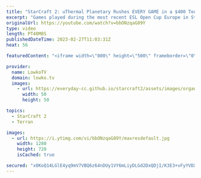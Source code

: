 ```yaml
---
title: "StarCraft 2: uThermal Planetary Rushes EVERY GAME in a $400 Tournament!"
excerpt: "Games played during the most recent ESL Open Cup Europe in StarCraft 2. In this tournament @uThermal decides  to Planetary Fortress rush every single game.  Support my work: https://patreon.com/lowkotv Lowko Merch: https://lowko.shop  My YouTube channels: @LowkoTV @MoreLowko @LowkoClips  Twitch livestream:"
originalUrl: https://youtube.com/watch?v=bbONzqaG89Y
type: video
length: PT40M8S
publishedDateTime: 2023-02-27T11:03:31Z
heat: 56

featuredContent: "<iframe width=\"800\" height=\"500\" frameborder=\"0\" src=\"https://www.youtube.com/embed/bbONzqaG89Y\" allow=\"accelerometer; autoplay; encrypted-media; gyroscope; picture-in-picture\" allowfullscreen></iframe>"

provider:
  name: LowkoTV
  domain: lowko.tv
  images:
    - url: https://everyday-cc.github.io/starcraft2/assets/images/organizations/lowko.tv-50x50.jpg
      width: 50
      height: 50

topics:
  - StarCraft 2
  - Terran

images:
  - url: https://i.ytimg.com/vi/bbONzqaG89Y/maxresdefault.jpg
    width: 1280
    height: 720
    isCached: true

secured: "x0KoQ14LGlE4yq9mV7VBQ6z64nDUy1VY6mLiyDLGd2DxQDjI/K3E3+vFyYVDX053U863ErWwLSh+50FlZYUGWr8h502DnaUIysmf7XjstupvdQPSkKOPHeJVFtUUEKRODujJ87ZUBz7etXXItqAUAStQrYkGSUsW1KuxTyhVJzw1ZQYJ+v0uJYwvbz6x4dBP/a90SeNfN2SfazqY6/ZwDR0rYg/U9xaEyGVuMuPBRBpygQl+PYozspg5wlKj/rDiW5E7kEVcpKzjyuLgoE1F89jSVwcFJ//8OCt/LW5E1zklb5oAsnQuRmSVKaYxDMir0G9FWv+wXDLecsASonjSmtX4hp4I91ILRI+pwvXW9/JpBSB8cv61oIH85RleyJCAcZVkQUFScfJaB1zOOAxVRM7Ag+lkdalBCYy6sFS1TFDXP5M4OG7txJi2OjVixUMd;84+T2TpXW3WSYoyzV8i5fQ=="
---
```



